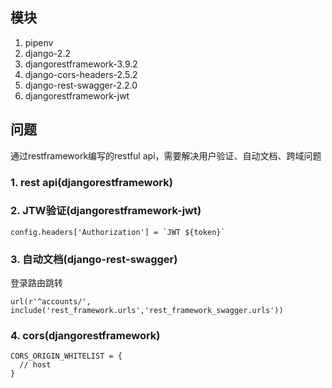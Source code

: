 ## 模块
1. pipenv
2. django-2.2
3. djangorestframework-3.9.2
4. django-cors-headers-2.5.2
5. django-rest-swagger-2.2.0
6. djangorestframework-jwt

## 问题
通过restframework编写的restful api，需要解决用户验证、自动文档、跨域问题
### 1. rest api(djangorestframework)
### 2. JTW验证(djangorestframework-jwt)
```
config.headers['Authorization'] = `JWT ${token}`
```
### 3. 自动文档(django-rest-swagger)
登录路由跳转
```
url(r'^accounts/', include('rest_framework.urls','rest_framework_swagger.urls'))
```
### 4. cors(djangorestframework)
```
CORS_ORIGIN_WHITELIST = {
  // host
}
```